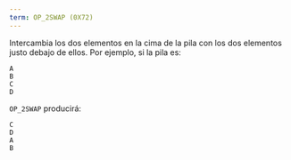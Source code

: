 ```yaml
---
term: OP_2SWAP (0X72)
---
```


Intercambia los dos elementos en la cima de la pila con los dos elementos justo debajo de ellos. Por ejemplo, si la pila es:

```text
A
B
C
D
```

`OP_2SWAP` producirá:

```text
C
D
A
B
```